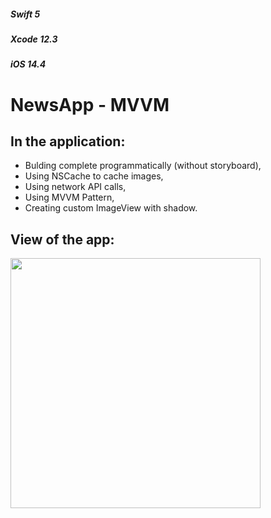##### _Swift 5_
##### _Xcode 12.3_     
##### _iOS 14.4_ 

# NewsApp - MVVM

## In the application: 
* Bulding complete programmatically (without storyboard),
* Using NSCache to cache images, 
* Using network API calls, 
* Using MVVM Pattern, 
* Creating custom ImageView with shadow. 

## View of the app:
<p align = "left">
<img width = "400" src = "https://user-images.githubusercontent.com/67439169/109429077-4a48c500-79fa-11eb-833c-3522f7cfeccb.gif">
</p>

